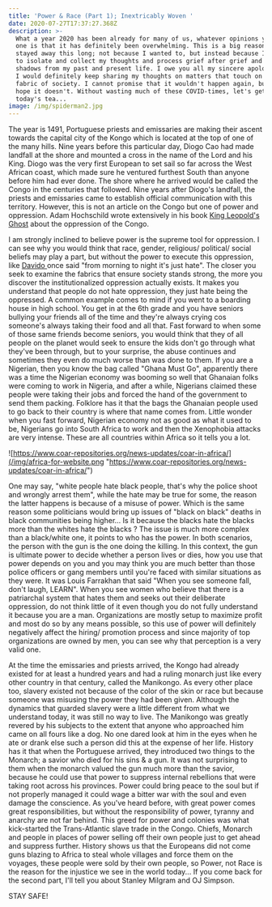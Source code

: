 ```yaml
---
title: 'Power & Race (Part 1); Inextricably Woven '
date: 2020-07-27T17:37:27.368Z
description: >-
  What a year 2020 has been already for many of us, whatever opinions you have,
  one is that it has definitely been overwhelming. This is a big reason why I've
  stayed away this long; not because I wanted to, but instead because I needed
  to isolate and collect my thoughts and process grief after grief and reconcile
  shadows from my past and present life. I owe you all my sincere apologies and
  I would definitely keep sharing my thoughts on matters that touch on the
  fabric of society. I cannot promise that it wouldn't happen again, but I sure
  hope it doesn't. Without wasting much of these COVID-times, let's get into
  today's tea... 
image: /img/spiderman2.jpg
---
```

The year is 1491, Portuguese priests and emissaries are making their ascent towards the capital city of the Kongo which is located at the top of one of the many hills. Nine years before this particular day, Diogo Cao had made landfall at the shore and mounted a cross in the name of the Lord and his King. Diogo was the very first European to set sail so far across the West African coast, which made sure he ventured furthest South than anyone before him had ever done. The shore where he arrived would be called the Congo in the centuries that followed. Nine years after Diogo's landfall, the priests and emissaries came to establish official communication with this territory. However, this is not an article on the Congo but one of power and oppression. Adam Hochschild wrote extensively in his book [King Leopold's Ghost](https://www.thriftbooks.com/w/king-leopolds-ghost_adam-hochschild/253217/item/7931112/?mkwid=%7cdc&pcrid=448915190769&pkw=&pmt=&slid=&plc=&pgrid=104754618896&ptaid=pla-926048762119&gclid=CjwKCAjw9vn4BRBaEiwAh0muDE456Ff_Vo0v7ev7cw8MBAW8y1aJHVERsG97SoRj-vc-71Kz2hmc3xoChQ8QAvD_BwE#isbn=0618001905&idiq=7931112) about the oppression of the Congo. 

I am strongly inclined to believe power is the supreme tool for oppression. I can see why you would think that race, gender, religious/ political/ social beliefs may play a part, but without the power to execute this oppression, like [Davido ](https://www.iamdavido.com/)once said "from morning to night it's just hate". The closer you seek to examine the fabrics that ensure society stands strong, the more you discover the institutionalized oppression actually exists. It makes you understand that people do not hate oppression, they just hate being the oppressed. A common example comes to mind if you went to a boarding house in high school. You get in at the 6th grade and you have seniors bullying your friends all of the time and they're always crying cos someone's always taking their food and all that. Fast forward to when some of those same friends become seniors, you would think that they of all people on the planet would seek to ensure the kids don't go through what they've been through, but to your surprise, the abuse continues and sometimes they even do much worse than was done to them. If you are a Nigerian, then you know the bag called  "Ghana Must Go", apparently there was a time the Nigerian economy was booming so well that Ghanaian folks were coming to work in Nigeria, and after a while, Nigerians claimed these people were taking their jobs and forced the hand of the government to send them packing. Folklore has it that the bags the Ghanaian people used to go back to their country is where that name comes from. Little wonder when you fast forward, Nigerian economy not as good as what it used to be, Nigerians go into South Africa to work and then the Xenophobia attacks are very intense. These are all countries within Africa so it tells you a lot. 

![https://www.coar-repositories.org/news-updates/coar-in-africa/](/img/africa-for-website.png "https://www.coar-repositories.org/news-updates/coar-in-africa/")

One may say, "white people hate black people, that's why the police shoot and wrongly arrest them", while the hate may be true for some, the reason the latter happens is because of a misuse of power. Which is the same reason some politicians would bring up issues of "black on black" deaths in black communities being higher... Is it because the blacks hate the blacks more than the whites hate the blacks ? The issue is much more complex than a black/white one, it points to who has the power. In both scenarios, the person with the gun is the one doing the killing. In this context, the gun is ultimate power to decide whether a person lives or dies, how you use that power depends on you and you may think you are much better than those police officers or gang members until you're faced with similar situations as they were. It was Louis Farrakhan that said "When you see someone fall, don't laugh, LEARN". When you see women who believe that there is a patriarchal system that hates them and seeks out their deliberate oppression, do not think little of it even though you do not fully understand it because you are a man. Organizations are mostly setup to maximize profit and most do so by any means possible, so this use of power will definitely negatively affect the hiring/ promotion process and since majority of top organizations are owned by men, you can see why that perception is a very valid one.

At the time the emissaries and priests arrived, the Kongo had already existed for at least a hundred years and had a ruling monarch just like every other country in that century, called the Manikongo. As every other place too, slavery existed not because of the color of the skin or race but because someone was misusing the power they had been given. Although the dynamics that guarded slavery were a little different from what we understand today, it was still no way to live. The Manikongo was greatly revered by his subjects to the extent that anyone who approached him came on all fours like a dog. No one dared look at him in the eyes when he ate or drank else such a person did this at the expense of her life. History has it that when the Portuguese arrived, they introduced two things to the Monarch; a savior who died for his sins & a gun. It was not surprising to them when the monarch valued the gun much more than the savior, because he could use that power to suppress internal rebellions that were taking root across his provinces. Power could bring peace to the soul but if not properly managed it could wage a bitter war with the soul and even damage the conscience. As you've heard before, with great power comes great responsibilities, but without the responsibility of power, tyranny and anarchy are not far behind. This greed for power and colonies was what kick-started the Trans-Atlantic slave trade in the Congo. Chiefs, Monarch and people in places of power selling off their own people just to get ahead and suppress further. History shows us that the Europeans did not come guns blazing to Africa to steal whole villages and force them on the voyages, these people were sold by their own people, so Power, not Race is the reason for the injustice we see in the world today... If you come back for the second part, I'll tell you about Stanley Milgram and OJ Simpson.

STAY SAFE!
